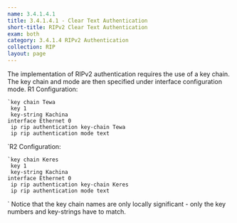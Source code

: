 ```yaml
---
name: 3.4.1.4.1
title: 3.4.1.4.1 - Clear Text Authentication
short-title: RIPv2 Clear Text Authentication
exam: both
category: 3.4.1.4 RIPv2 Authentication
collection: RIP
layout: page
---
```

The implementation of RIPv2 authentication requires the use of a key chain. The key chain and mode are then specified under interface configuration mode.
R1 Configuration:
```
`key chain Tewa
 key 1
 key-string Kachina
interface Ethernet 0
 ip rip authentication key-chain Tewa
 ip rip authentication mode text
```
\`R2 Configuration:
```
`key chain Keres
 key 1
 key-string Kachina
interface Ethernet 0
 ip rip authentication key-chain Keres
 ip rip authentication mode text
```
\`
Notice that the key chain names are only locally significant - only the key numbers and key-strings have to match.